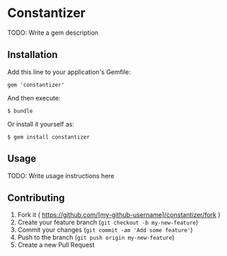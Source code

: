 # Constantizer

TODO: Write a gem description

## Installation

Add this line to your application's Gemfile:

    gem 'constantizer'

And then execute:

    $ bundle

Or install it yourself as:

    $ gem install constantizer

## Usage

TODO: Write usage instructions here

## Contributing

1. Fork it ( https://github.com/[my-github-username]/constantizer/fork )
2. Create your feature branch (`git checkout -b my-new-feature`)
3. Commit your changes (`git commit -am 'Add some feature'`)
4. Push to the branch (`git push origin my-new-feature`)
5. Create a new Pull Request
